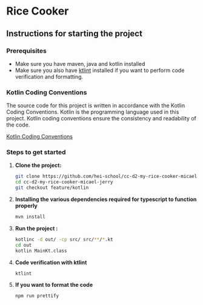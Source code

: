# Rice Cooker

## Instructions for starting the project

### Prerequisites

- Make sure you have maven, java and kotlin installed
- Make sure you also have [ktlint](https://pinterest.github.io/ktlint/0.49.1/install/cli/) installed if you want to perform code verification and formatting.
### Kotlin Coding Conventions

The source code for this project is written in accordance with the Kotlin Coding Conventions.
Kotlin is the programming language used in this project. Kotlin coding conventions ensure the consistency and readability of the code.

[Kotlin Coding Conventions](https://kotlinlang.org/docs/coding-conventions.html)

### Steps to get started

1. **Clone the project:**

   ```bash
   git clone https://github.com/hei-school/cc-d2-my-rice-cooker-micael-jerry.git
   cd cc-d2-my-rice-cooker-micael-jerry
   git checkout feature/kotlin

2. **Installing the various dependencies required for typescript to function properly**

   ```bash
   mvn install

3. **Run the project :**

   ```bash
   kotlinc -d out/ -cp src/ src/**/*.kt
   cd out
   kotlin MainKt.class

4. **Code verification with ktlint**

    ```bash
    ktlint

5. **If you want to format the code**

    ```bash
    npm run prettify

